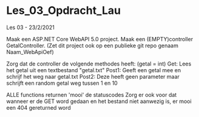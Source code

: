 # Les_03_Opdracht_Lau
Les 03 - 23/2/2021

Maak een ASP.NET Core WebAPI 5.0 project. 
Maak een (EMPTY)controller GetalController.
(Zet dit project ook op een publieke git repo genaam Naam_WebApiOef)

Zorg dat de controller de volgende methodes heeft: (getal = int)
Get: Lees het getal uit een textbestand "getal.txt"
Post1: Geeft een getal mee en schrijf het weg naar getal.txt
Post2: Deze heeft geen parameter maar schrijft een random getal weg tussen 1 en 10

ALLE functions returnen 'mooi' de statuscodes
Zorg er ook voor dat wanneer er de GET word gedaan en het bestand niet aanwezig is, er mooi een 404 gereturned word
